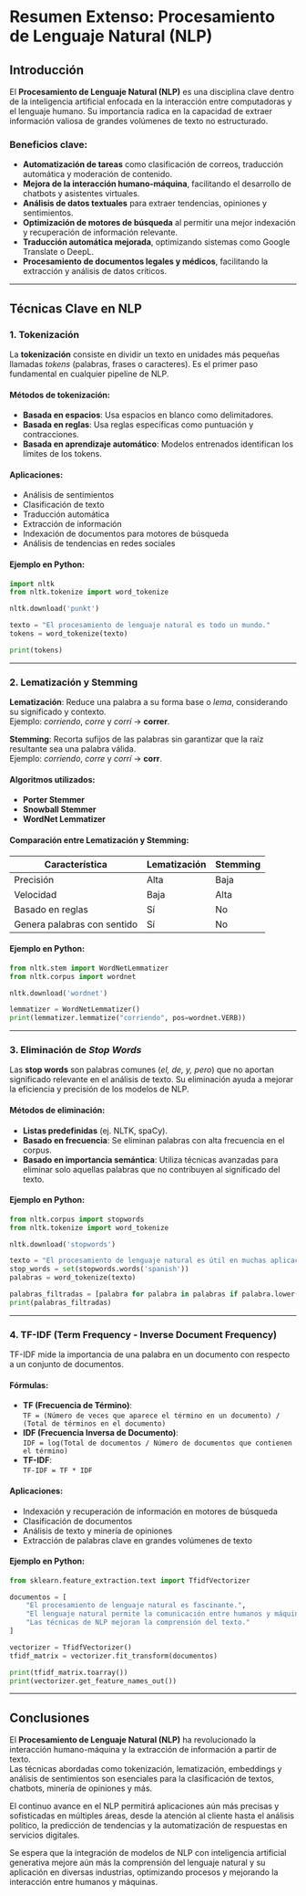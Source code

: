 # Resumen Extenso: Procesamiento de Lenguaje Natural (NLP)

## Introducción

El **Procesamiento de Lenguaje Natural (NLP)** es una disciplina clave dentro de la inteligencia artificial enfocada en la interacción entre computadoras y el lenguaje humano. Su importancia radica en la capacidad de extraer información valiosa de grandes volúmenes de texto no estructurado.

### Beneficios clave:
- **Automatización de tareas** como clasificación de correos, traducción automática y moderación de contenido.
- **Mejora de la interacción humano-máquina**, facilitando el desarrollo de chatbots y asistentes virtuales.
- **Análisis de datos textuales** para extraer tendencias, opiniones y sentimientos.
- **Optimización de motores de búsqueda** al permitir una mejor indexación y recuperación de información relevante.
- **Traducción automática mejorada**, optimizando sistemas como Google Translate o DeepL.
- **Procesamiento de documentos legales y médicos**, facilitando la extracción y análisis de datos críticos.

---

## Técnicas Clave en NLP

### 1. Tokenización

La **tokenización** consiste en dividir un texto en unidades más pequeñas llamadas *tokens* (palabras, frases o caracteres). Es el primer paso fundamental en cualquier pipeline de NLP.

#### Métodos de tokenización:
- **Basada en espacios**: Usa espacios en blanco como delimitadores.
- **Basada en reglas**: Usa reglas específicas como puntuación y contracciones.
- **Basada en aprendizaje automático**: Modelos entrenados identifican los límites de los tokens.

#### Aplicaciones:
- Análisis de sentimientos
- Clasificación de texto
- Traducción automática
- Extracción de información
- Indexación de documentos para motores de búsqueda
- Análisis de tendencias en redes sociales

#### Ejemplo en Python:
```python
import nltk
from nltk.tokenize import word_tokenize

nltk.download('punkt')

texto = "El procesamiento de lenguaje natural es todo un mundo."
tokens = word_tokenize(texto)

print(tokens)
```

---

### 2. Lematización y Stemming

**Lematización**: Reduce una palabra a su forma base o *lema*, considerando su significado y contexto.  
Ejemplo: *corriendo*, *corre* y *corrí* → **correr**.

**Stemming**: Recorta sufijos de las palabras sin garantizar que la raíz resultante sea una palabra válida.  
Ejemplo: *corriendo*, *corre* y *corrí* → **corr**.

#### Algoritmos utilizados:
- **Porter Stemmer**
- **Snowball Stemmer**
- **WordNet Lemmatizer**

#### Comparación entre Lematización y Stemming:
| Característica | Lematización | Stemming |
|--------------|-------------|---------|
| Precisión    | Alta        | Baja    |
| Velocidad    | Baja        | Alta    |
| Basado en reglas | Sí     | No      |
| Genera palabras con sentido | Sí  | No  |

#### Ejemplo en Python:
```python
from nltk.stem import WordNetLemmatizer
from nltk.corpus import wordnet

nltk.download('wordnet')

lemmatizer = WordNetLemmatizer()
print(lemmatizer.lemmatize("corriendo", pos=wordnet.VERB))
```

---

### 3. Eliminación de *Stop Words*

Las **stop words** son palabras comunes (*el, de, y, pero*) que no aportan significado relevante en el análisis de texto. Su eliminación ayuda a mejorar la eficiencia y precisión de los modelos de NLP.

#### Métodos de eliminación:
- **Listas predefinidas** (ej. NLTK, spaCy).
- **Basado en frecuencia**: Se eliminan palabras con alta frecuencia en el corpus.
- **Basado en importancia semántica**: Utiliza técnicas avanzadas para eliminar solo aquellas palabras que no contribuyen al significado del texto.

#### Ejemplo en Python:
```python
from nltk.corpus import stopwords
from nltk.tokenize import word_tokenize

nltk.download('stopwords')

texto = "El procesamiento de lenguaje natural es útil en muchas aplicaciones."
stop_words = set(stopwords.words('spanish'))
palabras = word_tokenize(texto)

palabras_filtradas = [palabra for palabra in palabras if palabra.lower() not in stop_words]
print(palabras_filtradas)
```

---

### 4. TF-IDF (Term Frequency - Inverse Document Frequency)

TF-IDF mide la importancia de una palabra en un documento con respecto a un conjunto de documentos.

#### Fórmulas:
- **TF (Frecuencia de Término)**:  
  ```TF = (Número de veces que aparece el término en un documento) / (Total de términos en el documento)```
- **IDF (Frecuencia Inversa de Documento)**:  
  ```IDF = log(Total de documentos / Número de documentos que contienen el término)```
- **TF-IDF**:  
  ```TF-IDF = TF * IDF```

#### Aplicaciones:
- Indexación y recuperación de información en motores de búsqueda
- Clasificación de documentos
- Análisis de texto y minería de opiniones
- Extracción de palabras clave en grandes volúmenes de texto

#### Ejemplo en Python:
```python
from sklearn.feature_extraction.text import TfidfVectorizer

documentos = [
    "El procesamiento de lenguaje natural es fascinante.",
    "El lenguaje natural permite la comunicación entre humanos y máquinas.",
    "Las técnicas de NLP mejoran la comprensión del texto."
]

vectorizer = TfidfVectorizer()
tfidf_matrix = vectorizer.fit_transform(documentos)

print(tfidf_matrix.toarray())
print(vectorizer.get_feature_names_out())
```

---

## Conclusiones

El **Procesamiento de Lenguaje Natural (NLP)** ha revolucionado la interacción humano-máquina y la extracción de información a partir de texto.  
Las técnicas abordadas como tokenización, lematización, embeddings y análisis de sentimientos son esenciales para la clasificación de textos, chatbots, minería de opiniones y más.

El continuo avance en el NLP permitirá aplicaciones aún más precisas y sofisticadas en múltiples áreas, desde la atención al cliente hasta el análisis político, la predicción de tendencias y la automatización de respuestas en servicios digitales.

Se espera que la integración de modelos de NLP con inteligencia artificial generativa mejore aún más la comprensión del lenguaje natural y su aplicación en diversas industrias, optimizando procesos y mejorando la interacción entre humanos y máquinas.
